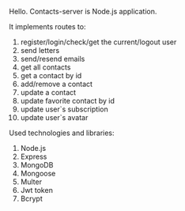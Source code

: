 Hello. Сontacts-server is Node.js application.

It implements routes to:

1. register/login/check/get the current/logout user
2. send letters
3. send/resend emails
4. get all contacts
5. get a contact by id
6. add/remove a contact
7. update a contact
8. update favorite contact by id
9. update user`s subscription
10. update user`s avatar

Used technologies and libraries:

1. Node.js
2. Express
3. MongoDB
4. Mongoose
5. Multer
6. Jwt token
7. Bcrypt
